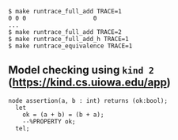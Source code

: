 ```
$ make runtrace_full_add TRACE=1
0 0 0				    0
...
$ make runtrace_full_add TRACE=2
$ make runtrace_full_add_h TRACE=1
$ make runtrace_equivalence TRACE=1
```

## Model checking using `kind 2` (https://kind.cs.uiowa.edu/app)

```
node assertion(a, b : int) returns (ok:bool);
  let
    ok = (a + b) = (b + a);
    --%PROPERTY ok;
  tel;
```
